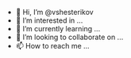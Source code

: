 - 👋 Hi, I’m @vshesterikov
- 👀 I’m interested in ...
- 🌱 I’m currently learning ...
- 💞️ I’m looking to collaborate on ...
- 📫 How to reach me ...

<!---
vshesterikov/vshesterikov is a ✨ special ✨ repository because its `README.md` (this file) appears on your GitHub profile.
You can click the Preview link to take a look at your changes.
--->
